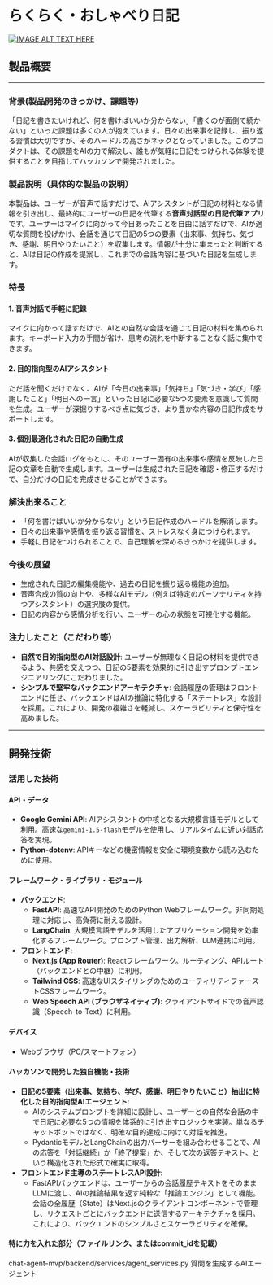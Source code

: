 # らくらく・おしゃべり日記

[![IMAGE ALT TEXT HERE](https://jphacks.com/wp-content/uploads/2025/05/JPHACKS2025_ogp.jpg)](https://www.youtube.com/watch?v=lA9EluZugD8)

## 製品概要

-----

### 背景(製品開発のきっかけ、課題等）

「日記を書きたいけれど、何を書けばいいか分からない」「書くのが面倒で続かない」といった課題は多くの人が抱えています。日々の出来事を記録し、振り返る習慣は大切ですが、そのハードルの高さがネックとなっていました。このプロダクトは、その課題をAIの力で解決し、誰もが気軽に日記をつけられる体験を提供することを目指してハッカソンで開発されました。

### 製品説明（具体的な製品の説明）

本製品は、ユーザーが音声で話すだけで、AIアシスタントが日記の材料となる情報を引き出し、最終的にユーザーの日記を代筆する**音声対話型の日記代筆アプリ**です。ユーザーはマイクに向かって今日あったことを自由に話すだけで、AIが適切な質問を投げかけ、会話を通じて日記の5つの要素（出来事、気持ち、気づき、感謝、明日やりたいこと）を収集します。情報が十分に集まったと判断すると、AIは日記の作成を提案し、これまでの会話内容に基づいた日記を生成します。

### 特長

#### 1\. 音声対話で手軽に記録

マイクに向かって話すだけで、AIとの自然な会話を通じて日記の材料を集められます。キーボード入力の手間が省け、思考の流れを中断することなく話に集中できます。

#### 2\. 目的指向型のAIアシスタント

ただ話を聞くだけでなく、AIが「今日の出来事」「気持ち」「気づき・学び」「感謝したこと」「明日への一言」といった日記に必要な5つの要素を意識して質問を生成。ユーザーが深掘りするべき点に気づき、より豊かな内容の日記作成をサポートします。

#### 3\. 個別最適化された日記の自動生成

AIが収集した会話ログをもとに、そのユーザー固有の出来事や感情を反映した日記の文章を自動で生成します。ユーザーは生成された日記を確認・修正するだけで、自分だけの日記を完成させることができます。

### 解決出来ること

  * 「何を書けばいいか分からない」という日記作成のハードルを解消します。
  * 日々の出来事や感情を振り返る習慣を、ストレスなく身につけられます。
  * 手軽に日記をつけられることで、自己理解を深めるきっかけを提供します。

### 今後の展望

  * 生成された日記の編集機能や、過去の日記を振り返る機能の追加。
  * 音声合成の質の向上や、多様なAIモデル（例えば特定のパーソナリティを持つアシスタント）の選択肢の提供。
  * 日記の内容から感情分析を行い、ユーザーの心の状態を可視化する機能。

### 注力したこと（こだわり等）

  * **自然で目的指向型のAI対話設計**: ユーザーが無理なく日記の材料を提供できるよう、共感を交えつつ、日記の5要素を効果的に引き出すプロンプトエンジニアリングにこだわりました。
  * **シンプルで堅牢なバックエンドアーキテクチャ**: 会話履歴の管理はフロントエンドに任せ、バックエンドはAIの推論に特化する「ステートレス」な設計を採用。これにより、開発の複雑さを軽減し、スケーラビリティと保守性を高めました。

-----

## 開発技術

### 活用した技術

#### API・データ

  * **Google Gemini API**: AIアシスタントの中核となる大規模言語モデルとして利用。高速な`gemini-1.5-flash`モデルを使用し、リアルタイムに近い対話応答を実現。
  * **Python-dotenv**: APIキーなどの機密情報を安全に環境変数から読み込むために使用。

#### フレームワーク・ライブラリ・モジュール

  * **バックエンド**:
      * **FastAPI**: 高速なAPI開発のためのPython Webフレームワーク。非同期処理に対応し、高負荷に耐える設計。
      * **LangChain**: 大規模言語モデルを活用したアプリケーション開発を効率化するフレームワーク。プロンプト管理、出力解析、LLM連携に利用。
  * **フロントエンド**:
      * **Next.js (App Router)**: Reactフレームワーク。ルーティング、APIルート（バックエンドとの中継）に利用。
      * **Tailwind CSS**: 高速なUIスタイリングのためのユーティリティファーストCSSフレームワーク。
      * **Web Speech API (ブラウザネイティブ)**: クライアントサイドでの音声認識（Speech-to-Text）に利用。

#### デバイス

  * Webブラウザ（PC/スマートフォン）

#### ハッカソンで開発した独自機能・技術

  * **日記の5要素（出来事、気持ち、学び、感謝、明日やりたいこと）抽出に特化した目的指向型AIエージェント**:
      * AIのシステムプロンプトを詳細に設計し、ユーザーとの自然な会話の中で日記に必要な5つの情報を体系的に引き出すロジックを実装。単なるチャットボットではなく、明確な目的達成に向けて対話を推進。
      * PydanticモデルとLangChainの出力パーサーを組み合わせることで、AIの応答を「対話継続」か「終了提案」か、そして次の返答テキスト、という構造化された形式で確実に取得。
  * **フロントエンド主導のステートレスAPI設計**:
      * FastAPIバックエンドは、ユーザーからの会話履歴テキストをそのままLLMに渡し、AIの推論結果を返す純粋な「推論エンジン」として機能。会話の全履歴（State）はNext.jsのクライアントコンポーネントで管理し、リクエストごとにバックエンドに送信するアーキテクチャを採用。これにより、バックエンドのシンプルさとスケーラビリティを確保。

#### 特に力を入れた部分（ファイルリンク、またはcommit\_idを記載）
chat-agent-mvp/backend/services/agent_services.py 質問を生成するAIエージェント
